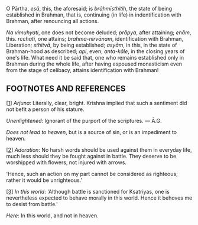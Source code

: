 O Pārtha, *esā*, this, the aforesaid; is *brāhmīsthitih*, the state of being established in Brahman, that is, continuing (in life) in indentification with Brahman, after renouncing all actions.

*Na vimuhyati*, one does not become deluded; *prāpya*, after attaining; *enām*, this. *rcchati*, one attains; *brahma-nirvānam*, identification with Brahman, Liberation; *sthitvā*, by being established; *asyām*, in this, in the state of Brahman-hood as described; *api*, even; *anta-kāle*, in the closing years of one's life. What need it be said that, one who remains established only in Brahman during the whole life, after having espoused monasticism even from the stage of celibacy, attains identification with Brahman!

## FOOTNOTES AND REFERENCES

[[1](#page--1-0)] *Arjuna*: Literally, clear, bright. Krishna implied that such a sentiment did not befit a person of his stature.

*Unenlightened*: Ignorant of the purport of the scriptures. — Ā.G.

*Does not lead to heaven*, but is a source of sin, or is an impediment to heaven.

[[2](#page--1-1)] *Adoration*: No harsh words should be used against them in everyday life, much less should they be fought against in battle. They deserve to be worshipped with flowers, not injured with arrows.

'Hence, such an action on my part cannot be considered as righteous; rather it would be unrighteous.'

[[3](#page--1-2)] *In this world*: 'Although battle is sanctioned for Ksatriyas, one is nevertheless expected to behave morally in this world. Hence it behoves me to desist from battle.'

*Here*: In this world, and not in heaven.